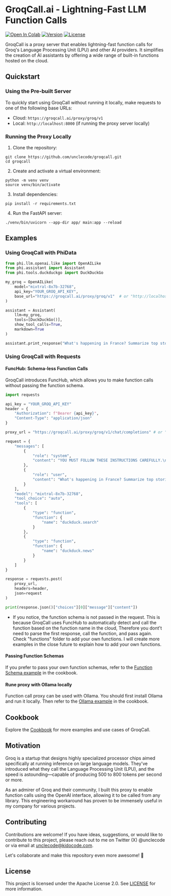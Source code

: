 # GroqCall.ai - Lightning-Fast LLM Function Calls

[![Open In Colab](https://colab.research.google.com/assets/colab-badge.svg)](https://colab.research.google.com/drive/1q3is7qynCsx4s7FBznCfTMnokbKWIv1F?usp=sharing)
[![Version](https://img.shields.io/badge/version-0.0.1-blue.svg)](https://github.com/unclecode/groqcall)
[![License](https://img.shields.io/badge/License-Apache_2.0-blue.svg)](https://opensource.org/licenses/Apache-2.0)

GroqCall is a proxy server that enables lightning-fast function calls for Groq's Language Processing Unit (LPU) and other AI providers. It simplifies the creation of AI assistants by offering a wide range of built-in functions hosted on the cloud.

## Quickstart

### Using the Pre-built Server

To quickly start using GroqCall without running it locally, make requests to one of the following base URLs:

- Cloud: `https://groqcall.ai/proxy/groq/v1`
- Local: `http://localhost:8000` (if running the proxy server locally)

### Running the Proxy Locally

1. Clone the repository:
```
git clone https://github.com/unclecode/groqcall.git
cd groqcall
```

2. Create and activate a virtual environment:
```
python -m venv venv
source venv/bin/activate
```

3. Install dependencies:
```
pip install -r requirements.txt
```

4. Run the FastAPI server:
```
./venv/bin/uvicorn --app-dir app/ main:app --reload
```

## Examples

### Using GroqCall with PhiData

```python
from phi.llm.openai.like import OpenAILike
from phi.assistant import Assistant
from phi.tools.duckduckgo import DuckDuckGo

my_groq = OpenAILike(
    model="mixtral-8x7b-32768",
    api_key="YOUR_GROQ_API_KEY",
    base_url="https://groqcall.ai/proxy/groq/v1"  # or "http://localhost:8000/proxy/groq/v1" if running locally
)

assistant = Assistant(
    llm=my_groq,
    tools=[DuckDuckGo()], 
    show_tool_calls=True, 
    markdown=True
)

assistant.print_response("What's happening in France? Summarize top stories with sources, very short and concise.", stream=False)
```

### Using GroqCall with Requests

#### FuncHub: Schema-less Function Calls

GroqCall introduces FuncHub, which allows you to make function calls without passing the function schema. 

```python
import requests

api_key = "YOUR_GROQ_API_KEY"
header = {
    "Authorization": f"Bearer {api_key}",
    "Content-Type": "application/json"
}

proxy_url = "https://groqcall.ai/proxy/groq/v1/chat/completions" # or "http://localhost:8000/proxy/groq/v1/chat/completions" if running locally

request = {
    "messages": [
        {
            "role": "system",
            "content": "YOU MUST FOLLOW THESE INSTRUCTIONS CAREFULLY.\n<instructions>\n1. Use markdown to format your answers.\n</instructions>"
        },
        {
            "role": "user", 
            "content": "What's happening in France? Summarize top stories with sources, very short and concise."
        }
    ],
    "model": "mixtral-8x7b-32768",
    "tool_choice": "auto",
    "tools": [
        {
            "type": "function",
            "function": {
                "name": "duckduck.search"
            }
        },
        {
            "type": "function",
            "function": {
                "name": "duckduck.news"
            }
        }
    ]
}

response = requests.post(
    proxy_url,
    headers=header,
    json=request
)

print(response.json()["choices"][0]["message"]["content"])
```

- If you notice, the function schema is not passed in the request. This is because GroqCall uses FuncHub to automatically detect and call the function based on the function name in the cloud, Therefore you dont't need to parse the first response, call the function, and pass again. Check "functions" folder to add your own functions. I will create more examples in the close future to explain how to add your own functions.

#### Passing Function Schemas

If you prefer to pass your own function schemas, refer to the [Function Schema example](https://github.com/unclecode/groqcall/blob/main/cookbook/function_call_with_schema.py) in the cookbook.

#### Rune proxy with Ollama locally

Function call proxy can be used with Ollama. You should first install Ollama and run it locally. Then refer to the [Ollama example](https://github.com/unclecode/groqcall/blob/main/cookbook/function_call_ollama.py) in the cookbook.

## Cookbook

Explore the [Cookbook](https://github.com/unclecode/groqcall/tree/main/cookbook) for more examples and use cases of GroqCall.

## Motivation

Groq is a startup that designs highly specialized processor chips aimed specifically at running inference on large language models. They've introduced what they call the Language Processing Unit (LPU), and the speed is astounding—capable of producing 500 to 800 tokens per second or more.

As an admirer of Groq and their community, I built this proxy to enable function calls using the OpenAI interface, allowing it to be called from any library. This engineering workaround has proven to be immensely useful in my company for various projects.

## Contributing

Contributions are welcome! If you have ideas, suggestions, or would like to contribute to this project, please reach out to me on Twitter (X) @unclecode or via email at unclecode@kidocode.com.

Let's collaborate and make this repository even more awesome! 🚀

## License

This project is licensed under the Apache License 2.0. See [LICENSE](https://github.com/unclecode/groqcall/blob/main/LICENSE) for more information.